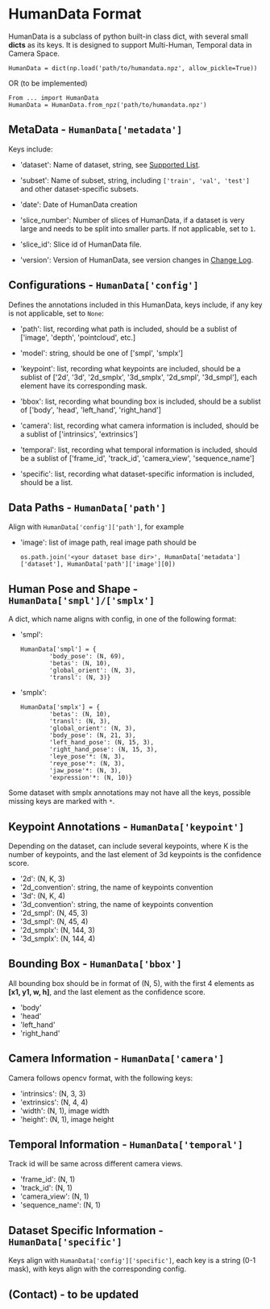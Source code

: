 # HumanData Format

HumanData is a subclass of python built-in class dict, with several small **dicts** as its keys. It is designed to support Multi-Human, Temporal data in Camera Space.

```
HumanData = dict(np.load('path/to/humandata.npz', allow_pickle=True))
```
OR (to be implemented)
```
From ... import HumanData
HumanData = HumanData.from_npz('path/to/humandata.npz')
```

## MetaData - `HumanData['metadata']`

Keys include:

- 'dataset': Name of dataset, string, see [Supported List](/converter/supported_dataset.md).

- 'subset': Name of subset, string, including `['train', 'val', 'test']` and other dataset-specific subsets.

- 'date': Date of HumanData creation

- 'slice_number': Number of slices of HumanData, if a dataset is very large and needs to be split into smaller parts. If not applicable, set to `1`.

- 'slice_id': Slice id of HumanData file.

- 'version': Version of HumanData, see version changes in [Change Log](/converter/supported_dataset.md#version-changes).


## Configurations - `HumanData['config']`

Defines the annotations included in this HumanData, keys include, if any key is not applicable, set to `None`:

- 'path': list, recording what path is included, should be a sublist of ['image', 'depth', 'pointcloud', etc.] 

- 'model': string, should be one of ['smpl', 'smplx']

- 'keypoint': list, recording what keypoints are included, should be a sublist of ['2d', '3d', '2d_smplx', '3d_smplx', '2d_smpl', '3d_smpl'], each element have its corresponding mask.

- 'bbox': list, recording what bounding box is included, should be a sublist of ['body', 'head', 'left_hand', 'right_hand']

- 'camera': list, recording what camera information is included, should be a sublist of ['intrinsics', 'extrinsics']

- 'temporal': list, recording what temporal information is included, should be a sublist of ['frame_id', 'track_id', 'camera_view', 'sequence_name']

- 'specific': list, recording what dataset-specific information is included, should be a list.

## Data Paths - `HumanData['path']`

Align with `HumanData['config']['path']`, for example

- 'image': list of image path, real image path should be
    ```
    os.path.join('<your dataset base dir>', HumanData['metadata']['dataset'], HumanData['path']['image'][0])
    ```

## Human Pose and Shape - `HumanData['smpl']/['smplx']`

A dict, which name aligns with config, in one of the following format:

- 'smpl': 
    ```
    HumanData['smpl'] = {
            'body_pose': (N, 69),
            'betas': (N, 10),
            'global_orient': (N, 3),
            'transl': (N, 3)}
    ```
- 'smplx':
    ```
    HumanData['smplx'] = {
            'betas': (N, 10),
            'transl': (N, 3),
            'global_orient': (N, 3),
            'body_pose': (N, 21, 3),
            'left_hand_pose': (N, 15, 3),
            'right_hand_pose': (N, 15, 3),
            'leye_pose'*: (N, 3),
            'reye_pose'*: (N, 3),
            'jaw_pose'*: (N, 3),
            'expression'*: (N, 10)}
    ```

Some dataset with smplx annotations may not have all the keys, possible missing keys are marked with `*`.

## Keypoint Annotations - `HumanData['keypoint']`

Depending on the dataset, can include several keypoints, where K is the number of keypoints, and the last element of 3d keypoints is the confidence score.

- '2d': (N, K, 3)
- '2d_convention': string, the name of keypoints convention
- '3d': (N, K, 4)
- '3d_convention': string, the name of keypoints convention
- '2d_smpl': (N, 45, 3)
- '3d_smpl': (N, 45, 4)
- '2d_smplx': (N, 144, 3)
- '3d_smplx': (N, 144, 4)

## Bounding Box - `HumanData['bbox']`

All bounding box should be in format of (N, 5), with the first 4 elements as **[x1, y1, w, h]**, and the last element as the confidence score.

- 'body'
- 'head'
- 'left_hand'
- 'right_hand'

## Camera Information - `HumanData['camera']`

Camera follows opencv format, with the following keys:

- 'intrinsics': (N, 3, 3)
- 'extrinsics': (N, 4, 4)
- 'width': (N, 1), image width
- 'height': (N, 1), image height

## Temporal Information - `HumanData['temporal']`

Track id will be same across different camera views.

- 'frame_id': (N, 1)
- 'track_id': (N, 1)
- 'camera_view': (N, 1)
- 'sequence_name': (N, 1)

## Dataset Specific Information - `HumanData['specific']`

Keys align with `HumanData['config']['specific']`, each key is a string (0-1 mask), with keys align with the corresponding config.


## (Contact) - to be updated